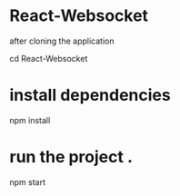 # React-Websocket

after cloning the application

cd React-Websocket

# install dependencies

npm install

# run the project .

npm start
